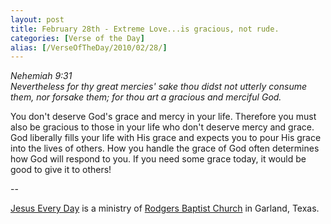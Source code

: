```yaml
---
layout: post
title: February 28th - Extreme Love...is gracious, not rude.
categories: [Verse of the Day]
alias: [/VerseOfTheDay/2010/02/28/]
---
```


_Nehemiah 9:31  
Nevertheless for thy great mercies' sake thou didst not utterly
consume them, nor forsake them; for thou art a gracious and merciful
God._

You don't deserve God's grace and mercy in your life. Therefore you
must also be gracious to those in your life who don't deserve mercy
and grace. God liberally fills your life with His grace and expects
you to pour His grace into the lives of others. How you handle the
grace of God often determines how God will respond to you. If you
need some grace today, it would be good to give it to others!

 --

<a href=http://jesuseveryday.net>Jesus Every Day</a> is a ministry of <a href=http://rodgersbaptist.net>Rodgers Baptist Church</a> in Garland, Texas.
